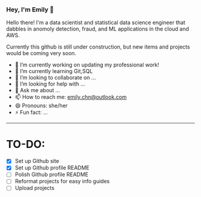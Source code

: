 ### Hey, I'm Emily 👋

<!--
**emilc-jpg/emilc-jpg** is a ✨ _special_ ✨ repository because its `README.md` (this file) appears on your GitHub profile.

Here are some ideas to get you started:
-->

Hello there! I'm a data scientist and statistical data science engineer that dabbles in anomoly detection, fraud, and ML applications in the cloud and AWS.

Currently this github is still under construction, but new items and projects would be coming very soon.


- 🔭 I’m currently working on updating my professional work!
- 🌱 I’m currently learning Git,SQL
- 👯 I’m looking to collaborate on ...
- 🤔 I’m looking for help with ...
- 💬 Ask me about ...
- 📫 How to reach me: emily.chn@outlook.com
- 😄 Pronouns: she/her
- ⚡ Fun fact: ...

---
# TO-DO:

- [x] Set up Github site
- [x] Set up Github profile README
- [ ] Polish Github profile README
- [ ] Reformat projects for easy info guides
- [ ] Upload projects 
